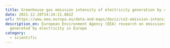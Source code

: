 ```yaml
---
title: Greenhouse gas emission intensity of electricity generation by country
date: 2021-12-28T14:24:11.882Z
url: https://www.eea.europa.eu/data-and-maps/daviz/co2-emission-intensity-9/#tab-googlechartid_googlechartid_googlechartid_chart_1111
description_en: European Environment Agency (EEA) research on emissions
  generated by electricity in Europe
category:
  - scientific
---
```


